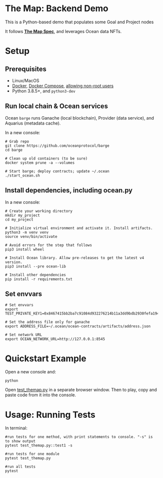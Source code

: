 # The Map: Backend Demo

This is a Python-based demo that populates some Goal and Project nodes

It follows **[The Map Spec](https://docs.google.com/document/d/1yS5EBGSbyfGnAQXkVqc-jKegME8xDbsephDIKAGOl0g/edit#heading=h.rjp9y39k12t7)**, and leverages Ocean data NFTs.

# Setup

## Prerequisites

-   Linux/MacOS
-   [Docker](https://docs.docker.com/engine/install/), [Docker Compose](https://docs.docker.com/compose/install/), [allowing non-root users](https://www.thegeekdiary.com/run-docker-as-a-non-root-user/)
-   Python 3.8.5+, and `python3-dev`

## Run local chain & Ocean services

Ocean `barge` runs Ganache (local blockchain), Provider (data service), and Aquarius (metadata cache).

In a new console:

```console
# Grab repo
git clone https://github.com/oceanprotocol/barge
cd barge

# Clean up old containers (to be sure)
docker system prune -a --volumes

# Start barge; deploy contracts; update ~/.ocean
./start_ocean.sh
```

## Install dependencies, including ocean.py

In a new console:

```console
# Create your working directory
mkdir my_project
cd my_project

# Initialize virtual environment and activate it. Install artifacts.
python3 -m venv venv
source venv/bin/activate

# Avoid errors for the step that follows
pip3 install wheel

# Install Ocean library. Allow pre-releases to get the latest v4 version.
pip3 install --pre ocean-lib

# Install other dependencies
pip install -r requirements.txt
```

## Set envvars
```console
# Set envvars
export TEST_PRIVATE_KEY1=0x8467415bb2ba7c91084d932276214b11a3dd9bdb2930fefa194b666dd8020b99

# Set the address file only for ganache
export ADDRESS_FILE=~/.ocean/ocean-contracts/artifacts/address.json

# Set network URL
export OCEAN_NETWORK_URL=http://127.0.0.1:8545
```

# Quickstart Example

Open a new console and:
```console
python
```

Open [test_themap.py](test_themap.py) in a separate browser window. Then to play, copy and paste code from it into the console.

# Usage: Running Tests

In terminal:
```console
#run tests for one method, with print statements to console. "-s" is to show output
pytest test_themap.py::test1 -s

#run tests for one module
pytest test_themap.py

#run all tests
pytest
```